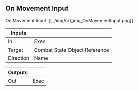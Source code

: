 ## On Movement Input
On Movement Input
![[../img/nd_img_OnMovementInput.png]]

|Inputs||
|--|--|
| In | Exec |
| Target | Combat State Object Reference |
| Direction | Name |

|Outputs||
|--|--|
| Out | Exec |
